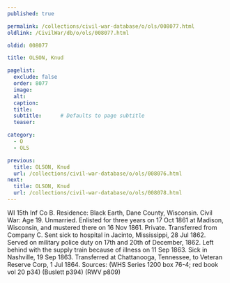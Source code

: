 ```yaml
---
published: true

permalink: /collections/civil-war-database/o/ols/008077.html
oldlink: /CivilWar/db/o/ols/008077.html

oldid: 008077

title: OLSON, Knud

pagelist:
  exclude: false
  order: 8077
  image: 
  alt:
  caption:
  title:
  subtitle:      # Defaults to page subtitle
  teaser:

category: 
  - O 
  - OLS

previous:
  title: OLSON, Knud
  url: /collections/civil-war-database/o/ols/008076.html  
next:
  title: OLSON, Knud
  url: /collections/civil-war-database/o/ols/008078.html   
---
```

WI 15th Inf Co B. Residence: Black Earth, Dane County, Wisconsin. Civil War: Age 19. Unmarried. Enlisted for three years on 17 Oct 1861 at Madison, Wisconsin, and mustered there on 16 Nov 1861. Private. Transferred from Company C. Sent sick to hospital in Jacinto, Mississippi, 28 Jul 1862. Served on military police duty on 17th and 20th of December, 1862. Left behind with the supply train because of illness on 11 Sep 1863. Sick in Nashville, 19 Sep 1863. Transferred at Chattanooga, Tennessee, to Veteran Reserve Corp, 1 Jul 1864. Sources: (WHS Series 1200 box 76-4; red book vol 20 p34) (Buslett p394) (RWV p809)